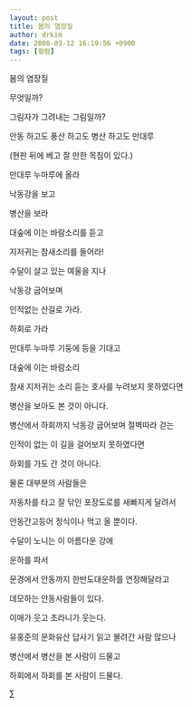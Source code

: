 ```yaml
---
layout: post
title: 봄의 염장질
author: drkim
date: 2008-03-12 16:19:56 +0900
tags: [컬럼]
---
```


  봄의 염장질



  


  무엇일까?






  그림자가 그려내는 그림일까?









  안동 하고도 풍산 하고도 병산 하고도 만대루



  (현판 뒤에 베고 잘 만한 목침이 있다.)






  만대루 누마루에 올라



  낙동강을 보고









  병산을 보라









  대숲에 이는 바람소리를 듣고









  지저귀는 참새소리를 들어라!



  


  수달이 살고 있는 여울을 지나



  


  낙동강 굽어보며



  


  인적없는 산길로 가라.



  


  하회로 가라













  만대루 누마루 기둥에 등을 기대고



  대숲에 이는 바람소리



  참새 지저귀는 소리 듣는 호사를 누려보지 못하였다면



  병산을 보아도 본 것이 아니다.



  병산에서 하회까지 낙동강 굽어보며 절벽따라 걷는



  인적이 없는 이 길을 걸어보지 못하였다면



  하회를 가도 간 것이 아니다.



  물론 대부분의 사람들은



  자동차를 타고 잘 닦인 포장도로를 새빠지게 달려서



  안동간고등어 정식이나 먹고 올 뿐이다.






  





  수달이 노니는 이 아름다운 강에



  운하를 파서



  문경에서 안동까지 한반도대운하를 연장해달라고



  데모하는 안동사람들이 있다.






  이매가 웃고 초라니가 웃는다.









  


  유홍준의 문화유산 답사기 읽고 몰려간 사람 많으나



  병산에서 병산을 본 사람이 드물고



  하회에서 하회를 본 사람이 드물다.








  ∑
